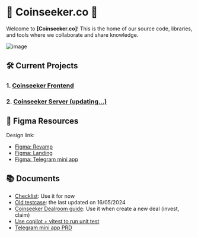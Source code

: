 # 🌟 Coinseeker.co 🌟

Welcome to **[Coinseeker.co]**! This is the home of our source code, libraries, and tools where we collaborate and share knowledge.

![image](https://github.com/user-attachments/assets/2e141ecc-4463-44df-8002-e1ae08db9911)


## 🛠️ Current Projects

### 1. [Coinseeker Frontend](https://github.com/Coinseeker-co/coinseeker-be)

### 2. [Coinseeker Server (updating...)](https://github.com/Coinseeker-co/coinseeker-server)

## 🎨 Figma Resources

Design link:

- [Figma: Revamp](https://www.figma.com/design/NQiPu7bXH8Z4eTVlQ8tAl2/Revamp-Coinseeker?node-id=3-614&t=zxbcZ6qL6krGWJ68-0)
- [Figma: Landing](https://www.figma.com/design/PLun79kfB3qW8hPkOpMlKT/Coinseeker-Alpha-%2B-New-Landing-page?node-id=0-1&t=4Xpco6F6GnQUcMey-0)
- [Figma: Telegram mini app](https://www.figma.com/design/PQH8xvhkLdWdVz8ZrIOaOi/Miniapp?node-id=0-1&t=Hmpch8JamTBeO0zH-0)

## 📚 Documents

- [Checklist](https://docs.google.com/spreadsheets/d/1tVyhPE7qgJne257RWI9_D8qbUIVFGtIPw-WJV4TWihU/edit?gid=1212707903#gid=1212707903): Use it for now
- [Old testcase](https://docs.google.com/spreadsheets/d/1N8x_SEPyUQ9ovu10eKot1KySecodnnBndPlStX9X4v0/edit?gid=1444059630#gid=1444059630): the last updated on 16/05/2024
- [Coinseeker Dealroom guide](https://cyberk-vn.sg.larksuite.com/docx/YEwId9jD3odAqjxxCbJlOv4fgEh?from=from_copylink): Use it when create a new deal (invest, claim)
- [Use copilot + vitest to run unit test](https://cyberk-vn.sg.larksuite.com/docx/DMdlde5gxoH9jaxrIKClyQpvgqg?from=from_copylink)
- [Telegram mini app PRD](https://docs.google.com/document/d/1B0Mq-mD2oop2pcYzEKpqWSo_lgYMaHYKxjZ6YVa2Wts/edit)
